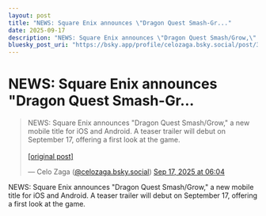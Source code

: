 ```yaml
---
layout: post
title: "NEWS: Square Enix announces \"Dragon Quest Smash-Gr..."
date: 2025-09-17
description: "NEWS: Square Enix announces \"Dragon Quest Smash/Grow,\" a new mobile title for iOS and Android. A teaser trailer will debut on September 17, offering a..."
bluesky_post_uri: "https://bsky.app/profile/celozaga.bsky.social/post/3lyz63pmqed2v"
---
```


<h1 class="bluesky-post-title">NEWS: Square Enix announces "Dragon Quest Smash-Gr...</h1>

<blockquote class="bluesky-embed" data-bluesky-uri="at://did:plc:lmh6rennptq77inaztnovw4b/app.bsky.feed.post/3lyz63pmqed2v" data-bluesky-embed-color-mode="system">
<p lang="">NEWS: Square Enix announces "Dragon Quest Smash/Grow," a new mobile title for iOS and Android. A teaser trailer will debut on September 17, offering a first look at the game.<br><br><a href="https://bsky.app/profile/celozaga.bsky.social/post/3lyz63pmqed2v">[original post]</a></p>
&mdash; Celo Zaga (<a href="https://bsky.app/profile/did:plc:lmh6rennptq77inaztnovw4b?ref_src=embed">@celozaga.bsky.social</a>) <a href="https://bsky.app/profile/celozaga.bsky.social/post/3lyz63pmqed2v?ref_src=embed">Sep 17, 2025 at 06:04</a>
</blockquote>
<script async src="https://embed.bsky.app/static/embed.js" charset="utf-8"></script>

<p class="bluesky-post-description">NEWS: Square Enix announces "Dragon Quest Smash/Grow," a new mobile title for iOS and Android. A teaser trailer will debut on September 17, offering a first look at the game.</p>
